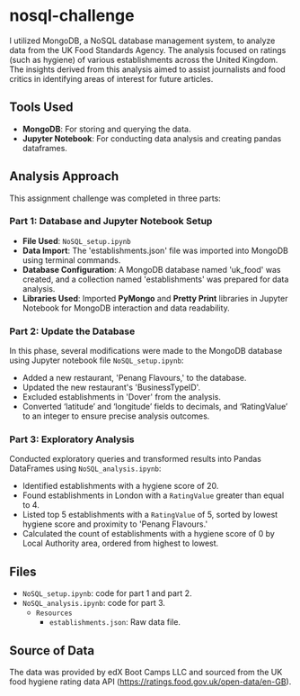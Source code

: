 # nosql-challenge

I utilized MongoDB, a NoSQL database management system, to analyze data from the UK Food Standards Agency.  The analysis focused on ratings (such as hygiene) of various establishments across the United Kingdom. The insights derived from this analysis aimed to assist journalists and food critics in identifying areas of interest for future articles. 

## Tools Used
- **MongoDB**: For storing and querying the data.
- **Jupyter Notebook**: For conducting data analysis and creating pandas dataframes.
  
## Analysis Approach
This assignment challenge was completed in three parts: 

### Part 1: Database and Jupyter Notebook Setup
- **File Used**: `NoSQL_setup.ipynb`
- **Data Import**: The 'establishments.json' file was imported into MongoDB using terminal commands.
- **Database Configuration**: A MongoDB database named 'uk_food' was created, and a collection named 'establishments' was prepared for data analysis.
- **Libraries Used**: Imported **PyMongo** and **Pretty Print** libraries in Jupyter Notebook for MongoDB interaction and data readability.
  
### Part 2: Update the Database
In this phase, several modifications were made to the MongoDB database using Jupyter notebook file `NoSQL_setup.ipynb`:
- Added a new restaurant, 'Penang Flavours,' to the database.
- Updated the new restaurant's 'BusinessTypeID'.
- Excluded establishments in 'Dover' from the analysis.
- Converted ‘latitude’ and ‘longitude’ fields to decimals, and ‘RatingValue’ to an integer to ensure precise analysis outcomes.

### Part 3: Exploratory Analysis
Conducted exploratory queries and transformed results into Pandas DataFrames using `NoSQL_analysis.ipynb`:
- Identified establishments with a hygiene score of 20.
- Found establishments in London with a `RatingValue` greater than equal to 4.
- Listed top 5 establishments with a `RatingValue` of 5, sorted by lowest hygiene score and proximity to 'Penang Flavours.'
- Calculated the count of establishments with a hygiene score of 0 by Local Authority area, ordered from highest to lowest.

## Files
- `NoSQL_setup.ipynb`: code for part 1 and part 2.
- `NoSQL_analysis.ipynb`: code for part 3.
  - `Resources`
    - `establishments.json`: Raw data file.
   
## Source of Data
The data was provided by edX Boot Camps LLC and sourced from the UK food hygiene rating data API (https://ratings.food.gov.uk/open-data/en-GB).
